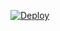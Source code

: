 [![Deploy](https://www.herokucdn.com/deploy/button.png)](https://dashboard.heroku.com/new?template=https://github.com/SuspectWorkers/tkach)
